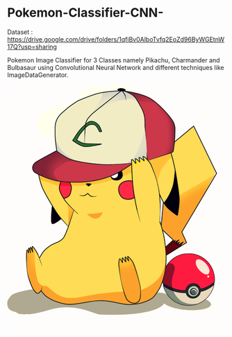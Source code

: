 # Pokemon-Classifier-CNN-

Dataset : https://drive.google.com/drive/folders/1qfiBv0AlboTvfq2EoZd96ByWGEtnW17Q?usp=sharing
 
Pokemon Image Classifier for 3 Classes namely Pikachu, Charmander and Bulbasaur using Convolutional Neural Network and different techniques like ImageDataGenerator.


![alt text](https://github.com/Rk221b/Pokemon-Classifier-CNN-/blob/master/Image/309.jpg?raw=true)
